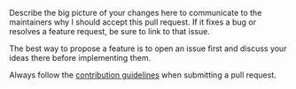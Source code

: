 Describe the big picture of your changes here to communicate to the maintainers why I should accept this pull request. If it fixes a bug or resolves a feature request, be sure to link to that issue.

The best way to propose a feature is to open an issue first and discuss your ideas there before implementing them.

Always follow the [contribution guidelines](CONTRIBUTING.md) when submitting a pull request.

